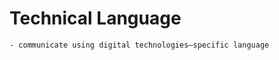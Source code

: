 # Technical Language
```{admonition} Students will:
- communicate using digital technologies–specific language
```